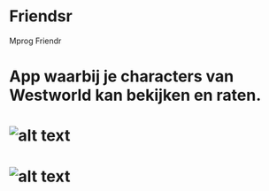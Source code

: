 # Friendsr
Mprog Friendr
#
# App waarbij je characters van Westworld kan bekijken en raten.
#
# ![alt text](https://github.com/jurrians/Friendsr/tree/master/.doc/screenshot_portrait.png "Portrait")
# ![alt text](https://github.com/jurrians/Friendsr/tree/master/.doc/screenshot_land.png "Landscape")
#
  
